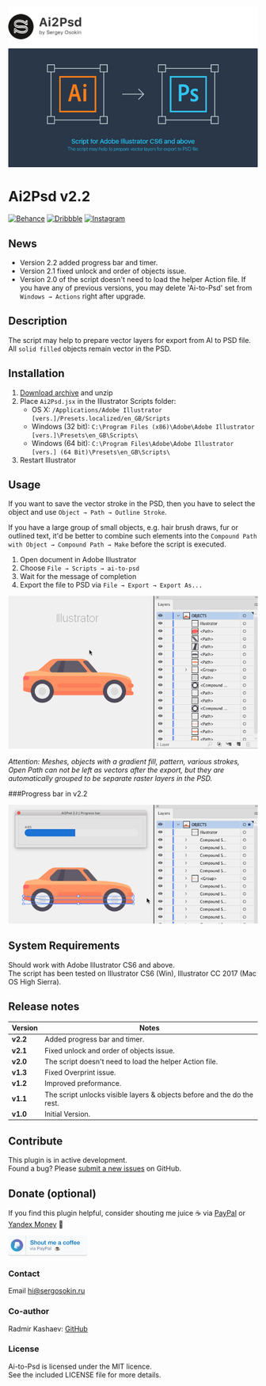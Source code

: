 ![header](images/header.png)
![ai-to-psd](images/cover.jpg)

# Ai2Psd v2.2
[![Behance](https://img.shields.io/badge/Behance-%40creold-0055FF.svg)](https://behance.net/creold) [![Dribbble](https://img.shields.io/badge/Dribbble-%40creold-DF3A7A.svg)](https://dribbble.com/creold) [![Instagram](https://img.shields.io/badge/Instagram-%40serg_osokin-8034B2.svg)](https://www.instagram.com/serg_osokin/)

## News
* Version 2.2 added progress bar and timer.
* Version 2.1 fixed unlock and order of objects issue.  
* Version 2.0 of the script doesn't need to load the helper Action file. If you have any of previous versions, you may delete 'Ai-to-Psd' set from `Windows → Actions` right after upgrade.


## Description
The script may help to prepare vector layers for export from AI to PSD file.  
All `solid filled` objects remain vector in the PSD.


## Installation 

1. [Download archive] and unzip
2. Place `Ai2Psd.jsx` in the Illustrator Scripts folder:
	- OS X: `/Applications/Adobe Illustrator [vers.]/Presets.localized/en_GB/Scripts`
	- Windows (32 bit): `C:\Program Files (x86)\Adobe\Adobe Illustrator [vers.]\Presets\en_GB\Scripts\`
	- Windows (64 bit): `C:\Program Files\Adobe\Adobe Illustrator [vers.] (64 Bit)\Presets\en_GB\Scripts\`
3. Restart Illustrator

[Download archive]: https://github.com/creold/ai-to-psd/archive/master.zip 

## Usage 

If you want to save the vector stroke in the PSD, then you have to select the object and use `Object → Path → Outline Stroke`. 

If you have a large group of small objects, e.g. hair brush draws, fur or outlined text, it'd be better to combine such elements into the `Compound Path with Object → Compound Path → Make` before the script is executed. 

1. Open document in Adobe Illustrator
2. Choose `File → Scripts → ai-to-psd`
3. Wait for the message of completion
4. Export the file to PSD via `File → Export → Export As...`

![ai-to-psd](images/usage.gif)

*Attention: Meshes, objects with a gradient fill, pattern, various strokes, Open Path can not be left as vectors after the export, but they are automatically grouped to be separate raster layers in the PSD.*

###Progress bar in v2.2   

![ai-to-psd](images/progressbar.jpg)

## System Requirements

Should work with Adobe Illustrator CS6 and above.   
The script has been tested on Illustrator CS6 (Win), Illustrator CC 2017 (Mac OS High Sierra).

## Release notes 

| Version | Notes |
| --- | --- |
| **v2.2** | Added progress bar and timer. |
| **v2.1** | Fixed unlock and order of objects issue. |
| **v2.0** | The script doesn't need to load the helper Action file. |
| **v1.3** | Fixed Overprint issue. |
| **v1.2** | Improved preformance. |
| **v1.1** | The script unlocks visible layers & objects before and the do the rest. |
| **v1.0** | Initial Version. | 

## Contribute

This plugin is in active development.  
Found a bug? Please [submit a new issues](https://github.com/creold/ai-to-psd/issues) on GitHub.

## Donate (optional)
If you find this plugin helpful, consider shouting me juice ☕️ via [PayPal] or [Yandex Money] 🙂  

[PayPal]: https://paypal.me/osokin/2usd
[Yandex Money]: https://money.yandex.ru/to/410011149615582
<a href="https://paypal.me/osokin/2usd">
  <img width="160" height="41" src="images/paypal-badge.png" >
</a>

### Contact
Email <hi@sergosokin.ru>  

### Co-author
Radmir Kashaev: [GitHub](https://github.com/rkashaev)  

### License

Ai-to-Psd is licensed under the MIT licence.  
See the included LICENSE file for more details.